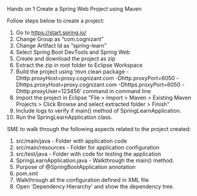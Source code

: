 Hands on 1
Create a Spring Web Project using Maven

Follow steps below to create a project:

1.	Go to https://start.spring.io/
2.	Change Group as “com.cognizant”
3.	Change Artifact Id as “spring-learn”
4.	Select Spring Boot DevTools and Spring Web
5.	Create and download the project as zip
6.	Extract the zip in root folder to Eclipse Workspace
7.	Build the project using ‘mvn clean package -Dhttp.proxyHost=proxy.cognizant.com -Dhttp.proxyPort=6050 -Dhttps.proxyHost=proxy.cognizant.com -Dhttps.proxyPort=6050 -Dhttp.proxyUser=123456’ command in command line
8.	Import the project in Eclipse "File > Import > Maven > Existing Maven Projects > Click Browse and select extracted folder > Finish"
9.	Include logs to verify if main() method of SpringLearnApplication.
10.	Run the SpringLearnApplication class.

SME to walk through the following aspects related to the project created:
1.	src/main/java - Folder with application code
2.	src/main/resources - Folder for application configuration
3.	src/test/java - Folder with code for testing the application
4.	SpringLearnApplication.java - Walkthrough the main() method.
5.	Purpose of @SpringBootApplication annotation
6.	pom.xml
1.	Walkthrough all the configuration defined in XML file
2.	Open 'Dependency Hierarchy' and show the dependency tree.
 

